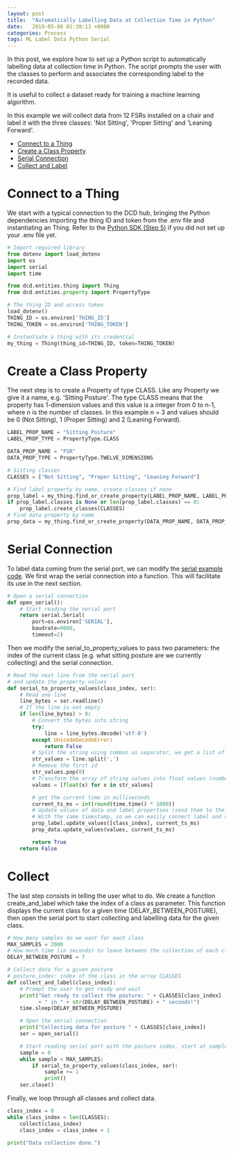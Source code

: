 ```yaml
---
layout: post
title:  "Automatically Labelling Data at Collection Time in Python"
date:   2019-05-08 01:30:13 +0000
categories: Process
tags: ML Label Data Python Serial
---
```


In this post, we explore how to set up a Python script to automatically labelling
data at collection time in Python. The script prompts the user with the classes
to perform and associates the corresponding label to the recorded data.

It is useful to collect a dataset ready for training a machine learning algorithm.

In this example we will collect data from 12 FSRs installed on a chair and label
it with the three classes: 'Not Sitting', 'Proper Sitting' and 'Leaning Forward'.

* [Connect to a Thing](#connect-to-a-thing)
* [Create a Class Property](#create-a-class-property)
* [Serial Connection](#serial-connection)
* [Collect and Label](#collect)


# Connect to a Thing

We start with a typical connection to the DCD hub, bringing the Python dependencies
importing the thing ID and token from the .env file and instantiating an Thing. Refer
to the [Python SDK (Step 5)](/https://datacentricdesign.github.io/docs/python-sdk#step-5-connecting-a-thing-to-the-hub)
if you did not set up your .env file yet.

```python
# Import required library
from dotenv import load_dotenv
import os
import serial
import time

from dcd.entities.thing import Thing
from dcd.entities.property import PropertyType

# The thing ID and access token
load_dotenv()
THING_ID = os.environ['THING_ID']
THING_TOKEN = os.environ['THING_TOKEN']

# Instantiate a thing with its credential
my_thing = Thing(thing_id=THING_ID, token=THING_TOKEN)
```

# Create a Class Property

The next step is to create a Property of type CLASS. Like any Property we give it
a name, e.g. 'Sitting Posture'. The type CLASS means that the property has 1-dimension
values and this value is a integer from 0 to n-1, where n is the number of classes.
In this example n = 3 and values should be 0 (Not Sitting), 1 (Proper Sitting) and
2 (Leaning Forward).

```python
LABEL_PROP_NAME = "Sitting Posture"
LABEL_PROP_TYPE = PropertyType.CLASS

DATA_PROP_NAME = "FSR"
DATA_PROP_TYPE = PropertyType.TWELVE_DIMENSIONS

# Sitting classes
CLASSES = ["Not Sitting", "Proper Sitting", "Leaning Forward"]

# Find label property by name, create classes if none
prop_label = my_thing.find_or_create_property(LABEL_PROP_NAME, LABEL_PROP_TYPE)
if prop_label.classes is None or len(prop_label.classes) == 0:
    prop_label.create_classes(CLASSES)
# Find data property by name
prop_data = my_thing.find_or_create_property(DATA_PROP_NAME, DATA_PROP_TYPE)
```


# Serial Connection

To label data coming from the serial port, we can modify the 
[serial example code](/docs/2019/04/30/com-serial). We first wrap the serial
connection into a function. This will facilitate its use in the next section.

```python
# Open a serial connection
def open_serial():
    # Start reading the serial port
    return serial.Serial(
        port=os.environ['SERIAL'],
        baudrate=9600,
        timeout=2)
```

Then we modify the serial_to_property_values to pass two parameters: the index of
the current class (e.g. what sitting posture are we currently collecting) and the
serial connection.

```python
# Read the next line from the serial port
# and update the property values
def serial_to_property_values(class_index, ser):
    # Read one line
    line_bytes = ser.readline()
    # If the line is not empty
    if len(line_bytes) > 0:
        # Convert the bytes into string
        try:
            line = line_bytes.decode('utf-8')
        except UnicodeDecodeError:
            return False
        # Split the string using commas as separator, we get a list of strings
        str_values = line.split(',')
        # Remove the first id
        str_values.pop(0)
        # Transform the array of string values into float values (numbers)
        values = [float(x) for x in str_values]

        # get the current time in milliseconds
        current_ts_ms = int(round(time.time() * 1000))
        # Update values of data and label properties (send them to the DCD Hub)
        # With the same timestamp, so we can easily connect label and raw data later
        prop_label.update_values([class_index], current_ts_ms)
        prop_data.update_values(values, current_ts_ms)

        return True
    return False
```

# Collect

The last step consists in telling the user what to do. We create a function
create_and_label which take the index of a class as parameter. This function 
displays the current class for a given time (DELAY_BETWEEN_POSTURE), then open
the serial port to start collecting and labelling data for the given class.

```python
# How many samples do we want for each class
MAX_SAMPLES = 2000
# How much time (in seconds) to leave between the collection of each class
DELAY_BETWEEN_POSTURE = 7

# Collect data for a given posture
# posture_index: index of the class in the array CLASSES
def collect_and_label(class_index):
    # Prompt the user to get ready and wait
    print("Get ready to collect the posture: " + CLASSES[class_index]
          + " in " + str(DELAY_BETWEEN_POSTURE) + " seconds!")
    time.sleep(DELAY_BETWEEN_POSTURE)

    # Open the serial connection
    print("Collecting data for posture " + CLASSES[class_index])
    ser = open_serial()

    # Start reading serial port with the posture index, start at sample 0.
    sample = 0
    while sample < MAX_SAMPLES:
        if serial_to_property_values(class_index, ser):
            sample += 1
            print()
    ser.close()
```

Finally, we loop through all classes and collect data.

```python
class_index = 0
while class_index < len(CLASSES):
    collect(class_index)
    class_index = class_index + 1
    
print("Data collection done.")
```